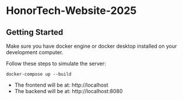 # HonorTech-Website-2025

## Getting Started

Make sure you have docker engine or docker desktop installed on your development computer.

Follow these steps to simulate the server:

`docker-compose up --build`

- The frontend will be at: http://localhost
- The backend will be at: http://localhost:8080